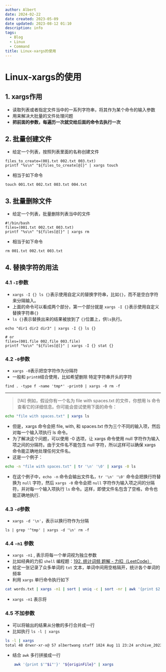 ```yaml
---
author: Albert
date: 2024-02-22
date created: 2023-05-09
date updated: 2023-08-12 01:10
description: info
tags:
  - Blog
  - Linux
  - Command
title: Linux-xargs的使用
---
```


# Linux-xargs的使用

## 1. xargs作用

- 读取列表或者指定文件当中的一系列字符串，将其作为某个命令的输入参数
- 用来解决大批量的文件处理问题
- **把前面的参数，每遍历一次就交给后面的命令去执行一次**

## 2. 批量创建文件

- 给定一个列表，按照列表里面的名称创建文件

```shell
files_to_create=(001.txt 002.txt 003.txt)
printf "%s\n" "${files_to_create[@]}" | xargs touch
```

- 相当于如下命令

```shell
touch 001.txt 002.txt 003.txt 004.txt
```

## 3. 批量删除文件

- 给定一个列表，批量删除列表当中的文件

```shell
#!/bin/bash
files=(001.txt 002.txt 003.txt)
printf "%s\n" "${files[@]}" | xargs rm
```

- 相当于如下命令

```shell
rm 001.txt 002.txt 003.txt
```

## 4. 替换字符的用法

### 4.1 `-I`参数

- `xargs -I {} ls {}`表示使用自定义的替换字符串，比如`{}`，而不是空白字符来分隔输入。
- 上面的命令可以看成两个部分，第一个部分就是 `xargs -I {}`表示使用自定义替换字符串`{}`
- `ls {}`表示替换出来的结果被放到了 `{}`位置上，供`ls`执行。

```shell
echo "dir1 dir2 dir3" | xargs -I {} ls {}

# or
files=(001.file 002.file 003.file)
printf "%s\n" "${files[@]}" | xargs -I {} stat {}
```

### 4.2 `-0`参数

- `xargs -0`表示把空字符作为分隔符
- 一般和 `print0`结合使用，比如希望删除 特定字符串开头的字符

```shell
find . -type f -name 'tmp*' -print0 | xargs -0 rm -f
```

---

> [!AI]
> 例如，假设你有一个名为 file with spaces.txt 的文件，你想用 ls 命令查看它的详细信息。你可能会尝试使用下面的命令：

```sh
echo "file with spaces.txt" | xargs ls
```

- 但是，xargs 命令会把 file, with, 和 spaces.txt 作为三个不同的输入项，然后对每一个输入项执行 ls 命令。
- 为了解决这个问题，可以使用 -0 选项，让 xargs 命令使用 null 字符作为输入项之间的分隔符。由于文件名不能包含 null 字符，所以这样可以确保 xargs 命令能正确地处理任何文件名。
- 这是一个例子：

```sh
echo -n "file with spaces.txt" | tr '\n' '\0' | xargs -0 ls
```

- 在这个例子中，`echo -n` 命令会输出文件名，`tr '\n' '\0'` 命令会把换行符替换为 `null` 字符，然后 `xargs -0` 命令会把 `null` 字符作为输入项之间的分隔符，并对每一个输入项执行 `ls` 命令。这样，即使文件名包含了空格，命令也能正确地执行.

### 4.3 `-d`参数

- `xargs -d '\n'`，表示以换行符作为分隔

```shell
ls | grep '^tmp' | xargs -d '\n' rm -f
```

### 4.4 `-n1` 参数

- `xargs -n1` , 表示将每一个单词视为独立参数
- 比如经典的力扣 `shell` 编程题：[192. 统计词频 题解 - 力扣（LeetCode）](https://leetcode.cn/problems/word-frequency/solutions/2266542/tong-ji-ci-pin-3chong-jie-fa-xargs-awk-t-fwf2/)
- 给定一张记录了众多单词的 `txt` 文本，单词中间用空格隔开，统计各个单词的频率
- 利用 `xargs` 单行命令执行如下

```sh
cat words.txt | xargs -n1 | sort | uniq -c | sort -nr | awk '{print $2, $1}'
```

- `xargs -n1` 表示将

### 4.5 不加参数

- 可以将输出的结果从分散的多行合并成一行
- 比如执行 `ls -l | xargs`

```sh
ls -l | xargs
total 48 drwxr-xr-x@ 57 albertwang staff 1824 Aug 11 23:24 archive_20230811 -rwxr-xr-x@ 1 albertwang staff 71 Aug 11 23:28 file.txt -rw-r--r--@ 1 albertwang staff 57 Aug 11 23:46 file1.txt -rw-r--r--@ 1 albertwang staff 26 Aug 11 23:56 file2.txt -rwxr-xr-x@ 1 albertwang staff 151 Aug 11 23:35 lc_print_ten.sh -rwxr-xr-x@ 1 albertwang staff 235 Aug 12 00:45 lc_trans.sh -rw-r--r--@ 1 albertwang staff 254 Aug 12 01:06 lc_trans2.sh
```

- 结合 `awk` 多行拼接成一行

```sh
    awk '{print $'"$i"'}' "${originFile}" | xargs
```
